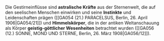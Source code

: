 
Die Gestirneinflüsse sind **astralische Kräfte** aus der Sternenwelt, die auf den seelischen Menschen einwirken und seine **Instinkte** und Leidenschaften prägen ([[GA054 (21.) PARACELSUS, Berlin, 26. April 1906|GA054/21]]) und **Himmelskörper**, die in der antiken Weltanschauung als Körper **geistig-göttlicher Wesenheiten** betrachtet wurden ([[GA056 (12.) SONNE, MOND UND STERNE, Berlin, 26. März 1908|GA056/12]]).
